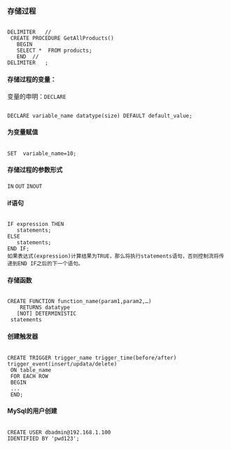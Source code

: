 ### 存储过程
<pre><code>
DELIMITER   //
 CREATE PROCEDURE GetAllProducts()
   BEGIN
   SELECT *  FROM products;
   END  //
DELIMITER   ;
</code></pre>

#### 存储过程的变量：
变量的申明：<code>DECLARE</code>
<pre><code>
DECLARE variable_name datatype(size) DEFAULT default_value;
</code></pre>

#### 为变量赋值
<pre><code>
SET  variable_name=10;
</code></pre>
####  存储过程的参数形式
<code>IN</code>
<code>OUT</code>
<code>INOUT</code>

#### if语句

<pre><code>
IF expression THEN 
   statements;
ELSE
   statements;
END IF;
如果表达式(expression)计算结果为TRUE，那么将执行statements语句，否则控制流将传递到END IF之后的下一个语句。
</code></pre>

#### 存储函数

<pre><code>
CREATE FUNCTION function_name(param1,param2,…)
    RETURNS datatype
   [NOT] DETERMINISTIC
 statements
</code></pre>

#### 创建触发器
<pre><code>
CREATE TRIGGER trigger_name trigger_time(before/after) trigger_event(insert/updata/delete)
 ON table_name
 FOR EACH ROW
 BEGIN
 ...
 END;
</code></pre>


#### MySql的用户创建

<pre><code>
CREATE USER dbadmin@192.168.1.100 
IDENTIFIED BY 'pwd123';
</code></pre>
